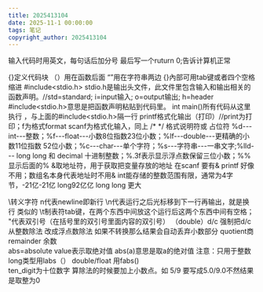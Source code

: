 ```yaml
---
title: 2025413104
date: 2025-11-1 00:00:00
tags: 笔记
copyright_author: 2025413104
---
```



输入代码时用英文，每句话后加分号 最后写一个ruturn 0;告诉计算机正常

{}定义代码块 （）用在函数后面 “”用在字符串两边
{}內部可用tab键或者四个空格缩进 
#include<stdio.h>    stdio.h是输出头文件，此文件里包含输入和输出相关的函数声明。//std=standard; i=input输入; o=output输出; h=header   #include<stdio.h>意思是把函数声明粘贴到代码里。
int main()所有代码从这里执行  ，与上面的#include<stdio.h>隔一行
printf格式化输出（打印）//print为打印；f为格式format
scanf为格式化输入，同上 /*  */
格式说明符或 占位符 %d---int---整数；%f---float---小数8位指数23位小数；%lf---double---更精确的小数11位指数 52位小数；%c---char---单个字符；%s---字符串---一串文字;%lld--- long long 和 decimal 十进制整数；%.3f表示显示浮点数保留三位小数；%%显示后面的%
&取地址符，用于获取把变量存放的地址 在scanf 要有& printf 好像不用；数组名本身代表地址时不用&
int能存储的整数范围有限，通常为4字节，-21亿-21亿  long92亿亿 long long 更大

\转义字符 n代表newline即新行   \n代表运行之后光标移到下一行再输出，就是换行
类似的 \t制表符tab键，在两个东西中间放这个运行后这两个东西中间有空格； \"代表双引号（在括号里的双引号里面内容的双引号）
（double）d/c 强制把d/c从整数除法 改成浮点数除法 如果不转换那么结果会自动丢弃小数部分
quotient商   remainder 余数  
abs=absolute value表示取绝对值 abs(a)意思是取a的绝对值 注意：只用于整数  long类型用labs（） double/float 用fabs()  
ten_digit为十位数字
算除法的时候要加上小数点。如 5/9 要写成5.0/9.0不然结果是取整为0